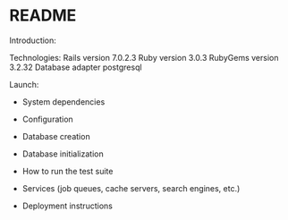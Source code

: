 # README

Introduction: 

Technologies: 
Rails version             7.0.2.3
Ruby version              3.0.3
RubyGems version          3.2.32
Database adapter          postgresql

Launch: 

* System dependencies

* Configuration

* Database creation

* Database initialization

* How to run the test suite

* Services (job queues, cache servers, search engines, etc.)

* Deployment instructions
